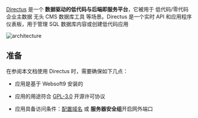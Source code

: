 [Directus](https://directus.io/) 是一个 **数据驱动的低代码与后端即服务平台**，它被用于 低代码/零代码 企业主数据 无头 CMS 数据库工具  等场景。Directus 是一个实时 API 和应用程序仪表板，用于管理 SQL 数据库内容或创建低代码应用




![architecture](https://libs.websoft9.com/Websoft9/DocsPicture/zh/directus/directus-arch-websoft9.svg)


## 准备

在参阅本文档使用 Directus 时，需要确保如下几点：

- 应用是基于 Websoft9 安装的

- 应用的用途符合 [GPL-3.0](https://opensource.org/licenses/GPL-3.0) 开源许可协议

- 应用具备访问条件：[配置域名](./domain-set) 或 **服务器安全组**开启网外端口